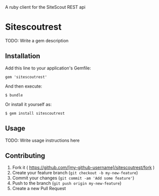 A ruby client for the SiteScout REST api

# Sitescoutrest

TODO: Write a gem description

## Installation

Add this line to your application's Gemfile:

    gem 'sitescoutrest'

And then execute:

    $ bundle

Or install it yourself as:

    $ gem install sitescoutrest

## Usage

TODO: Write usage instructions here

## Contributing

1. Fork it ( https://github.com/[my-github-username]/sitescoutrest/fork )
2. Create your feature branch (`git checkout -b my-new-feature`)
3. Commit your changes (`git commit -am 'Add some feature'`)
4. Push to the branch (`git push origin my-new-feature`)
5. Create a new Pull Request

